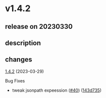 # v1.4.2

## release on 20230330

## description

## changes

<a href="https://github.com/stoplightio/spectral-owasp-ruleset/compare/v1.4.1...v1.4.2">1.4.2</a> (2023-03-29)

Bug Fixes

* tweak jsonpath expeession (<a href="https://github.com/stoplightio/spectral-owasp-ruleset/issues/40" data-hovercard-type="pull_request" data-hovercard-url="/stoplightio/spectral-owasp-ruleset/pull/40/hovercard">#40</a>) (<a href="https://github.com/stoplightio/spectral-owasp-ruleset/commit/143d7354e6a6699302c2cbd072740c1da942bc95">143d735</a>)

